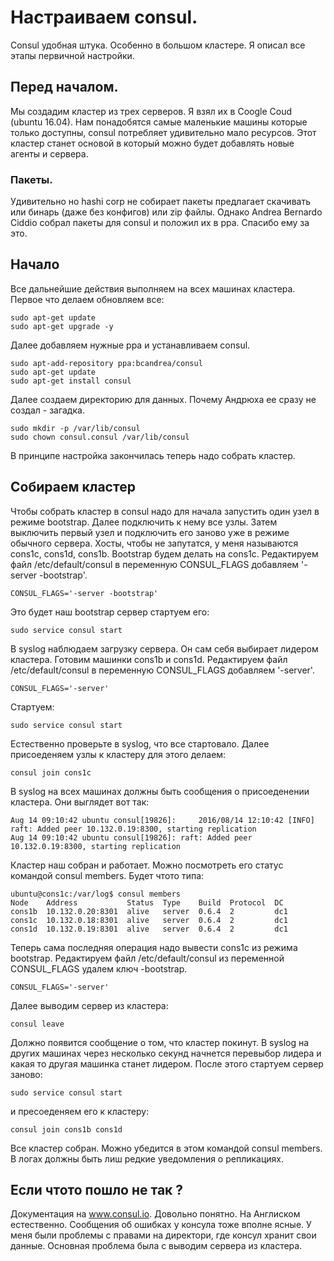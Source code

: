 # Настраиваем consul.
Consul удобная штука. Особенно в большом кластере. Я описал все этапы первичной настройки.
## Перед началом.
Мы создадим кластер из трех серверов. Я взял их в Coogle Coud (ubuntu 16.04). Нам понадобятся самые маленькие машины которые только доступны, сonsul потребляет удивительно мало ресурсов. 
Этот кластер станет основой в который можно будет добавлять новые агенты и сервера.
### Пакеты.
Удивительно но hashi corp не собирает пакеты предлагает скачивать или бинарь (даже без конфигов) или zip файлы. Однако Andrea Bernardo Ciddio собрал пакеты для consul и положил их в ppa. Спасибо ему за это.
## Начало
Все дальнейшие действия выполняем на всех машинах кластера.
Первое что делаем обновляем все:
```
sudo apt-get update
sudo apt-get upgrade -y
```
Далее добавляем нужные ppa и устанавливаем consul.
```
sudo apt-add-repository ppa:bcandrea/consul
sudo apt-get update
sudo apt-get install consul
```
Далее создаем директорию для данных. Почему Андрюха ее сразу не создал - загадка.
```
sudo mkdir -p /var/lib/consul
sudo chown consul.consul /var/lib/consul
```
В принципе настройка закончилась теперь надо собрать кластер.
## Собираем кластер
Чтобы собрать кластер в consul надо для начала запустить один узел в режиме bootstrap. Далее подключить к нему все узлы. 
Затем выключить первый узел и подключить его заново уже в режиме обычного сервера. 
Хосты, чтобы не запутатся, у меня называются cons1c, cons1d, cons1b. Bootstrap будем делать на cons1c.
Редактируем файл /etc/default/consul в переменную CONSUL_FLAGS добавляем '-server -bootstrap'. 
```
CONSUL_FLAGS='-server -bootstrap'
```
Это будет наш bootstrap сервер стартуем его:
```
sudo service consul start
```
В syslog наблюдаем загрузку сервера. Он сам себя выбирает лидером кластера. 
Готовим машинки cons1b и cons1d. 
Редактируем файл /etc/default/consul в переменную CONSUL_FLAGS добавляем '-server'. 
```
CONSUL_FLAGS='-server'
```  
Стартуем:
```
sudo service consul start
```
Естественно проверьте в syslog, что все стартовало.
Далее присоеденяем узлы к кластеру для этого делаем:
```
consul join cons1c
```
В syslog на всех машинах должны быть сообщения о присоеденении кластера. Они выглядет вот так:
```
Aug 14 09:10:42 ubuntu consul[19826]:     2016/08/14 12:10:42 [INFO] raft: Added peer 10.132.0.19:8300, starting replication
Aug 14 09:10:42 ubuntu consul[19826]: raft: Added peer 10.132.0.19:8300, starting replication
```
Кластер наш собран и работает. Можно посмотреть его статус командой consul members. Будет чтото типа:
```
ubuntu@cons1c:/var/log$ consul members
Node    Address           Status  Type    Build  Protocol  DC
cons1b  10.132.0.20:8301  alive   server  0.6.4  2         dc1
cons1c  10.132.0.18:8301  alive   server  0.6.4  2         dc1
cons1d  10.132.0.19:8301  alive   server  0.6.4  2         dc1
```
Теперь сама последняя операция надо вывести cons1c из режима bootstrap.
Редактируем файл /etc/default/consul из переменной CONSUL_FLAGS удалем ключ -bootstrap. 
```
CONSUL_FLAGS='-server'
```  
Далее выводим сервер из кластера:
```
consul leave
```
Должно появится сообщение о том, что кластер покинут. В syslog на других машинах через несколько секунд начнется перевыбор лидера и какая то другая машинка станет лидером.
После этого стартуем сервер заново:
````
sudo service consul start
````
и пресоеденяем его к кластеру:
```
consul join cons1b cons1d
``` 
Все кластер собран. Можно убедится в этом командой consul members. В логах должны быть лиш редкие уведомления о репликациях.
## Если чтото пошло не так ?
Документация на www.consul.io. Довольно понятно. На Англиском естественно. Сообщения об ошибках у консула тоже вполне ясные.
У меня были проблемы с правами на директори, где консул хранит свои данные. Основная проблема была с выводим сервера из кластера.
